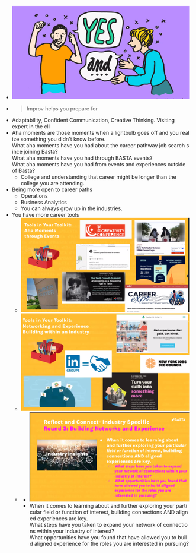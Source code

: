 - ![image.png](../assets/image_1715440153151_0.png)
- > Improv helps you prepare for
- Adaptability, Confident Communication, Creative Thinking. Visiting expert in the cll
- Aha moments are those moments when a lightbulb goes off and you realize something you didn't know before.
  What aha moments have you had about the career pathway job search since joining Basta?
  What aha moments have you had through BASTA events?
  What aha moments have you had from events and experiences outside of Basta?
	- College and understanding that career might be longer than the college you are attending.
- Being more open to career paths
	- Operations
	- Business Analytics
	- You can always grow up in the industries.
- You have more career tools
	- ![image.png](../assets/image_1715637068556_0.png)
	- ![image.png](../assets/image_1715638635076_0.png)
	-
		- ![image.png](../assets/image_1715637929225_0.png)
		- When it comes to learning about and further exploring your particular field or function of interest, building connections AND aligned experiences are key.
		  What steps have you taken to expand your network of connections within your industry of interest?
		  What opportunities have you found that have allowed you to build aligned experience for the roles you are interested in pursuing?